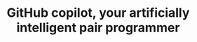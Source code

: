 ---
title: 'GitHub copilot, your artificially intelligent pair programmer'
description: GitHub Copilot knows Ballerina. Why do all the work? Let Copilot do at least half of it.
image: 'images/github-copilot.png'
---